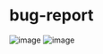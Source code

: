 # bug-report
![image](https://github.com/user-attachments/assets/dcbd342a-5cd7-4a91-afbe-e516d0888e51)
![image](https://github.com/user-attachments/assets/cbe253e3-202e-4e95-85bc-127b4c196862)
